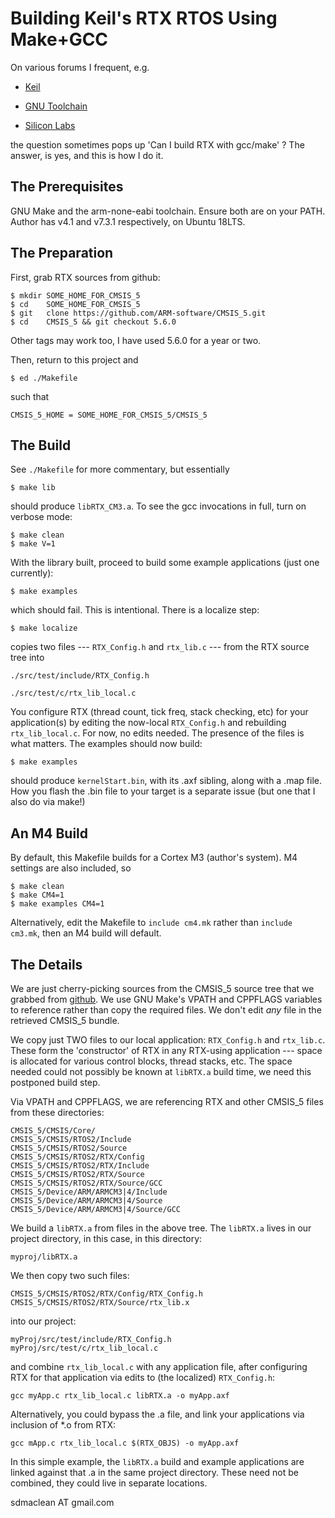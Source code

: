 # Building Keil's RTX RTOS Using Make+GCC

On various forums I frequent, e.g.

* [Keil](https://community.arm.com/developer/tools-software/tools/f/keil-forum)

* [GNU Toolchain](https://community.arm.com/developer/tools-software/oss-platforms/f/gnu-toolchain-forum)

* [Silicon Labs](https://www.silabs.com/community/mcu/32-bit/forum)

the question sometimes pops up 'Can I build RTX with gcc/make' ? The
answer, is yes, and this is how I do it.

## The Prerequisites

GNU Make and the arm-none-eabi toolchain.  Ensure both are on your
PATH. Author has v4.1 and v7.3.1 respectively, on Ubuntu 18LTS.

## The Preparation

First, grab RTX sources from github:

```
$ mkdir SOME_HOME_FOR_CMSIS_5
$ cd    SOME_HOME_FOR_CMSIS_5
$ git   clone https://github.com/ARM-software/CMSIS_5.git
$ cd    CMSIS_5 && git checkout 5.6.0
```
Other tags may work too, I have used 5.6.0 for a year or two.

Then, return to this project and

```
$ ed ./Makefile
```

such that

```
CMSIS_5_HOME = SOME_HOME_FOR_CMSIS_5/CMSIS_5
```

## The Build

See `./Makefile` for more commentary, but essentially

```
$ make lib
```

should produce `libRTX_CM3.a`. To see the gcc invocations in full, turn on
verbose mode:

```
$ make clean
$ make V=1
```

With the library built, proceed to build some example applications
(just one currently):

```
$ make examples
```

which should fail. This is intentional. There is a localize step:

```
$ make localize
```

copies two files --- `RTX_Config.h` and `rtx_lib.c` --- from the RTX
source tree into

```
./src/test/include/RTX_Config.h

./src/test/c/rtx_lib_local.c
```

You configure RTX (thread count, tick freq, stack checking, etc) for
your application(s) by editing the now-local `RTX_Config.h` and
rebuilding `rtx_lib_local.c`. For now, no edits needed. The presence of
the files is what matters. The examples should now build:

```
$ make examples
```

should produce `kernelStart.bin`, with its .axf sibling, along with a
.map file.  How you flash the .bin file to your target is a separate
issue (but one that I also do via make!)

## An M4 Build

By default, this Makefile builds for a Cortex M3 (author's system). M4
settings are also included, so

```
$ make clean
$ make CM4=1
$ make examples CM4=1
```

Alternatively, edit the Makefile to `include cm4.mk` rather than
`include cm3.mk`, then an M4 build will default.

## The Details

We are just cherry-picking sources from the CMSIS_5 source tree that
we grabbed from [github](https://github.com/ARM-software/CMSIS_5).  We
use GNU Make's VPATH and CPPFLAGS variables to reference rather than
copy the required files. We don't edit *any* file in the retrieved
CMSIS_5 bundle.

We copy just TWO files to our local application: `RTX_Config.h` and
`rtx_lib.c`.  These form the 'constructor' of RTX in any RTX-using
application --- space is allocated for various control blocks, thread
stacks, etc. The space needed could not possibly be known at `libRTX.a`
build time, we need this postponed build step.

Via VPATH and CPPFLAGS, we are referencing RTX and other
CMSIS_5 files from these directories:

```
CMSIS_5/CMSIS/Core/
CMSIS_5/CMSIS/RTOS2/Include
CMSIS_5/CMSIS/RTOS2/Source
CMSIS_5/CMSIS/RTOS2/RTX/Config
CMSIS_5/CMSIS/RTOS2/RTX/Include
CMSIS_5/CMSIS/RTOS2/RTX/Source
CMSIS_5/CMSIS/RTOS2/RTX/Source/GCC
CMSIS_5/Device/ARM/ARMCM3|4/Include
CMSIS_5/Device/ARM/ARMCM3|4/Source
CMSIS_5/Device/ARM/ARMCM3|4/Source/GCC
```

We build a `libRTX.a` from files in the above tree.  The `libRTX.a` lives
in our project directory, in this case, in this directory:

```
myproj/libRTX.a
```

We then copy two such files:

```
CMSIS_5/CMSIS/RTOS2/RTX/Config/RTX_Config.h
CMSIS_5/CMSIS/RTOS2/RTX/Source/rtx_lib.x
```

into our project:

```
myProj/src/test/include/RTX_Config.h
myProj/src/test/c/rtx_lib_local.c
```

and combine `rtx_lib_local.c` with any application file, after
configuring RTX for that application via edits to (the localized)
`RTX_Config.h`:

```
gcc myApp.c rtx_lib_local.c libRTX.a -o myApp.axf
```

Alternatively, you could bypass the .a file, and link your
applications via inclusion of *.o from RTX:

```
gcc mApp.c rtx_lib_local.c $(RTX_OBJS) -o myApp.axf
```

In this simple example, the `libRTX.a` build and example applications
are linked against that .a in the same project directory.  These need
not be combined, they could live in separate locations.

sdmaclean AT gmail.com

